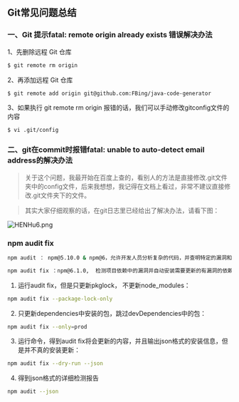 ## Git常见问题总结

### 一、Git 提示fatal: remote origin already exists 错误解决办法

1、先删除远程 Git 仓库

```sh
$ git remote rm origin
```

2、再添加远程 Git 仓库

```sh
$ git remote add origin git@github.com:FBing/java-code-generator
```

3、如果执行 git remote rm origin 报错的话，我们可以手动修改gitconfig文件的内容

```sh
$ vi .git/config
```

### 二、git在commit时报错fatal: unable to auto-detect email address的解决办法

> 关于这个问题，我最开始在百度上查的，看别人的方法是直接修改.git文件夹中的config文件，后来我想想，我记得在文档上看过，非常不建议直接修改.git文件夹下的文件。

> 其实大家仔细观察的话，在git日志里已经给出了解决办法，请看下图：

![HENHu6.png](https://s4.ax1x.com/2022/02/02/HENHu6.png)

### npm audit fix

```sh
npm audit ： npm@5.10.0 & npm@6，允许开发人员分析复杂的代码，并查明特定的漏洞和缺陷。

npm audit fix ：npm@6.1.0,  检测项目依赖中的漏洞并自动安装需要更新的有漏洞的依赖，而不必再自己进行跟踪和修复。
```

1. 运行audit fix，但是只更新pkglock， 不更新node_modules：

```sh
npm audit fix --package-lock-only
```

2. 只更新dependencies中安装的包，跳过devDependencies中的包：

```sh
npm audit fix --only=prod
```

3. 运行命令，得到audit fix将会更新的内容，并且输出json格式的安装信息，但是并不真的安装更新：

```sh
npm audit fix --dry-run --json
```

4. 得到json格式的详细检测报告

```sh
npm audit --json
```